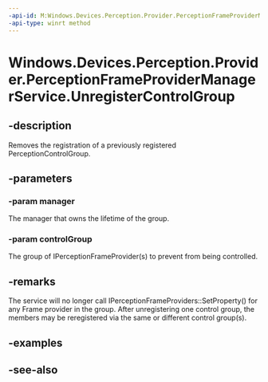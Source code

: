 ----api-id: M:Windows.Devices.Perception.Provider.PerceptionFrameProviderManagerService.UnregisterControlGroup(Windows.Devices.Perception.Provider.IPerceptionFrameProviderManager,Windows.Devices.Perception.Provider.PerceptionControlGroup)
-api-type: winrt method
---<!-- Method syntaxpublic void UnregisterControlGroup(Windows.Devices.Perception.Provider.IPerceptionFrameProviderManager manager, Windows.Devices.Perception.Provider.PerceptionControlGroup controlGroup)--># Windows.Devices.Perception.Provider.PerceptionFrameProviderManagerService.UnregisterControlGroup## -descriptionRemoves the registration of a previously registered PerceptionControlGroup.## -parameters### -param managerThe manager that owns the lifetime of the group.### -param controlGroupThe group of IPerceptionFrameProvider(s) to prevent from being controlled.## -remarksThe service will no longer call IPerceptionFrameProviders::SetProperty() for any Frame provider in the group. After unregistering one control group, the members may be reregistered via the same or different control group(s).## -examples## -see-also